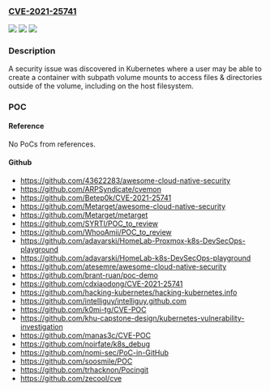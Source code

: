 ### [CVE-2021-25741](https://cve.mitre.org/cgi-bin/cvename.cgi?name=CVE-2021-25741)
![](https://img.shields.io/static/v1?label=Product&message=Kubernetes&color=blue)
![](https://img.shields.io/static/v1?label=Version&message=%3C%3D%201.19.14%20&color=brighgreen)
![](https://img.shields.io/static/v1?label=Vulnerability&message=CWE-20%3A%20Improper%20Input%20Validation&color=brighgreen)

### Description

A security issue was discovered in Kubernetes where a user may be able to create a container with subpath volume mounts to access files & directories outside of the volume, including on the host filesystem.

### POC

#### Reference
No PoCs from references.

#### Github
- https://github.com/43622283/awesome-cloud-native-security
- https://github.com/ARPSyndicate/cvemon
- https://github.com/Betep0k/CVE-2021-25741
- https://github.com/Metarget/awesome-cloud-native-security
- https://github.com/Metarget/metarget
- https://github.com/SYRTI/POC_to_review
- https://github.com/WhooAmii/POC_to_review
- https://github.com/adavarski/HomeLab-Proxmox-k8s-DevSecOps-playground
- https://github.com/adavarski/HomeLab-k8s-DevSecOps-playground
- https://github.com/atesemre/awesome-cloud-native-security
- https://github.com/brant-ruan/poc-demo
- https://github.com/cdxiaodong/CVE-2021-25741
- https://github.com/hacking-kubernetes/hacking-kubernetes.info
- https://github.com/intelliguy/intelliguy.github.com
- https://github.com/k0mi-tg/CVE-POC
- https://github.com/khu-capstone-design/kubernetes-vulnerability-investigation
- https://github.com/manas3c/CVE-POC
- https://github.com/noirfate/k8s_debug
- https://github.com/nomi-sec/PoC-in-GitHub
- https://github.com/soosmile/POC
- https://github.com/trhacknon/Pocingit
- https://github.com/zecool/cve

